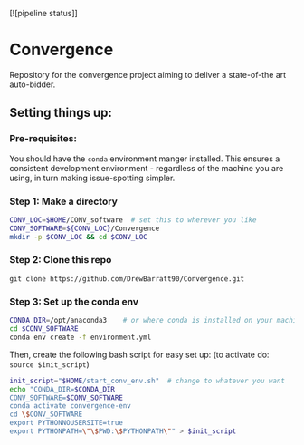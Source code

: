 [![pipeline status]]

# Convergence


Repository for the convergence project aiming to deliver a state-of-the art auto-bidder.

## Setting things up:


### Pre-requisites:

You should have the `conda` environment manger installed. This ensures a consistent development environment - regardless of the machine you are using, in turn making issue-spotting simpler.

### Step 1: Make a directory
```bash
CONV_LOC=$HOME/CONV_software  # set this to wherever you like
CONV_SOFTWARE=${CONV_LOC}/Convergence 
mkdir -p $CONV_LOC && cd $CONV_LOC
```
### Step 2: Clone this repo

```
git clone https://github.com/DrewBarratt90/Convergence.git
```

### Step 3: Set up the conda env
```bash
CONDA_DIR=/opt/anaconda3    # or where conda is installed on your machine
cd $CONV_SOFTWARE 
conda env create -f environment.yml
```

Then, create the following bash script for easy set up:
(to activate do: `source $init_script`)

```bash
init_script="$HOME/start_conv_env.sh"  # change to whatever you want
echo "CONDA_DIR=$CONDA_DIR
CONV_SOFTWARE=$CONV_SOFTWARE
conda activate convergence-env
cd \$CONV_SOFTWARE
export PYTHONNOUSERSITE=true
export PYTHONPATH=\"\$PWD:\$PYTHONPATH\"" > $init_script
```

